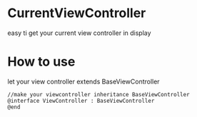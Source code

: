 # CurrentViewController
easy ti get your current view controller in display

# How to use

let your view controller extends BaseViewController
```
//make your viewcontroller inheritance BaseViewController
@interface ViewController : BaseViewController
@end

